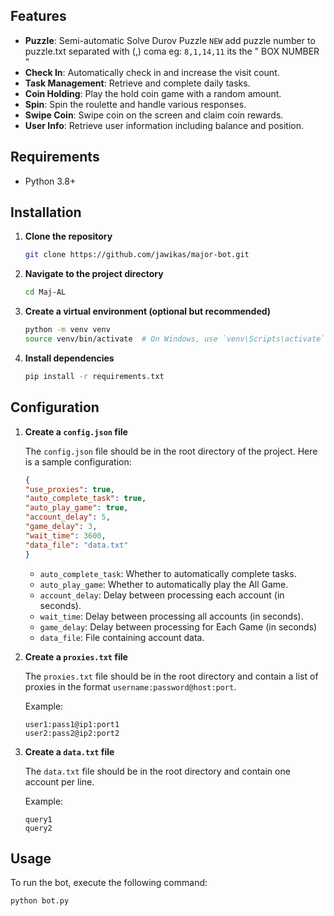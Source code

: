 
## Features

- **Puzzle**: Semi-automatic Solve Durov Puzzle `NEW` add puzzle number to puzzle.txt separated with (,) coma eg: `8,1,14,11` its the " BOX NUMBER "
- **Check In**: Automatically check in and increase the visit count.
- **Task Management**: Retrieve and complete daily tasks.
- **Coin Holding**: Play the hold coin game with a random amount.
- **Spin**: Spin the roulette and handle various responses.
- **Swipe Coin**: Swipe coin on the screen and claim coin rewards.
- **User Info**: Retrieve user information including balance and position.

## Requirements

- Python 3.8+

## Installation

1. **Clone the repository**

    ```bash
    git clone https://github.com/jawikas/major-bot.git
    ```

2. **Navigate to the project directory**

    ```bash
    cd Maj-AL
    ```

3. **Create a virtual environment (optional but recommended)**

    ```bash
    python -m venv venv
    source venv/bin/activate  # On Windows, use `venv\Scripts\activate`
    ```

4. **Install dependencies**

    ```bash
    pip install -r requirements.txt
    ```

## Configuration

1. **Create a `config.json` file**

    The `config.json` file should be in the root directory of the project. Here is a sample configuration:

    ```json
    {
    "use_proxies": true,
    "auto_complete_task": true,
    "auto_play_game": true,
    "account_delay": 5,
    "game_delay": 3,
    "wait_time": 3600,
    "data_file": "data.txt"
    }

    ```

    - `auto_complete_task`: Whether to automatically complete tasks.
    - `auto_play_game`: Whether to automatically play the All Game.
    - `account_delay`: Delay between processing each account (in seconds).
    - `wait_time`: Delay between processing all accounts (in seconds).
    - `game_delay`: Delay between processing for Each Game (in seconds)
    - `data_file`: File containing account data.

2. **Create a `proxies.txt` file**

    The `proxies.txt` file should be in the root directory and contain a list of proxies in the format `username:password@host:port`.

    Example:

    ```
    user1:pass1@ip1:port1
    user2:pass2@ip2:port2
    ```

3. **Create a `data.txt` file**

    The `data.txt` file should be in the root directory and contain one account per line.

    Example:

    ```
    query1
    query2
    ```

## Usage

To run the bot, execute the following command:

```bash
python bot.py
```